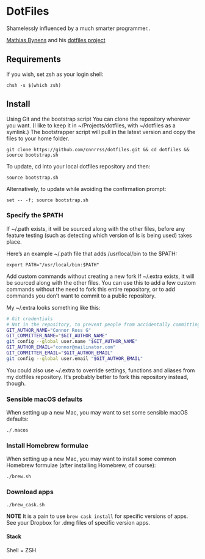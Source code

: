 # DotFiles

Shamelessly influenced by a much smarter programmer..

[Mathias Bynens](https://mathiasbynens.be/) and his [dotfiles project](https://github.com/mathiasbynens/dotfiles)

## Requirements

If you wish, set zsh as your login shell:

`chsh -s $(which zsh)`

## Install

Using Git and the bootstrap script
You can clone the repository wherever you want. (I like to keep it in ~/Projects/dotfiles, with ~/dotfiles as a symlink.) The bootstrapper script will pull in the latest version and copy the files to your home folder.

`git clone https://github.com/cnnrrss/dotfiles.git && cd dotfiles && source bootstrap.sh`

To update, cd into your local dotfiles repository and then:

`source bootstrap.sh`

Alternatively, to update while avoiding the confirmation prompt:

`set -- -f; source bootstrap.sh`

### Specify the $PATH
If ~/.path exists, it will be sourced along with the other files, before any feature testing (such as detecting which version of ls is being used) takes place.

Here’s an example ~/.path file that adds /usr/local/bin to the $PATH:

`export PATH="/usr/local/bin:$PATH"`

Add custom commands without creating a new fork
If ~/.extra exists, it will be sourced along with the other files. You can use this to add a few custom commands without the need to fork this entire repository, or to add commands you don’t want to commit to a public repository.

My ~/.extra looks something like this:


```bash
# Git credentials
# Not in the repository, to prevent people from accidentally committing under my name
GIT_AUTHOR_NAME="Connor Ross G"
GIT_COMMITTER_NAME="$GIT_AUTHOR_NAME"
git config --global user.name "$GIT_AUTHOR_NAME"
GIT_AUTHOR_EMAIL="connor@mailinator.com"
GIT_COMMITTER_EMAIL="$GIT_AUTHOR_EMAIL"
git config --global user.email "$GIT_AUTHOR_EMAIL"
```

You could also use ~/.extra to override settings, functions and aliases from my dotfiles repository. It’s probably better to fork this repository instead, though.


### Sensible macOS defaults
When setting up a new Mac, you may want to set some sensible macOS defaults:

`./.macos`

### Install Homebrew formulae
When setting up a new Mac, you may want to install some common Homebrew formulae (after installing Homebrew, of course):

`./brew.sh`

### Download apps

`./brew_cask.sh`

**NOTE** It is a pain to use `brew cask install` for specific versions of apps. See your Dropbox for .dmg files of specific version apps.

#### Stack
Shell = ZSH

